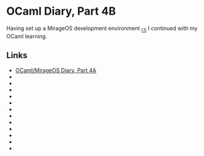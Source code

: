 # OCaml Diary, Part 4B

Having set up a MirageOS development environment
<sub>[_[1](#ref1)_]</sub> I continued with my OCaml learning.

## Links

* <a id="ref1"></a> [OCaml/MirageOS Diary, Part 4A](/ocaml-mirageos-diary-4a.html)
* <a id="ref2"></a> []()
* <a id="ref3"></a> []()
* <a id="ref4"></a> []()
* <a id="ref5"></a> []()
* <a id="ref6"></a> []()
* <a id="ref7"></a> []()
* <a id="ref8"></a> []()
* <a id="ref9"></a> []()
* <a id="ref10"></a> []()
* <a id="ref11"></a> []()
* <a id="ref12"></a> []()
* <a id="ref13"></a> []()
